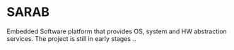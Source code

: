 # SARAB
Embedded Software platform that provides OS, system and HW abstraction services. The project is still in early stages ..
